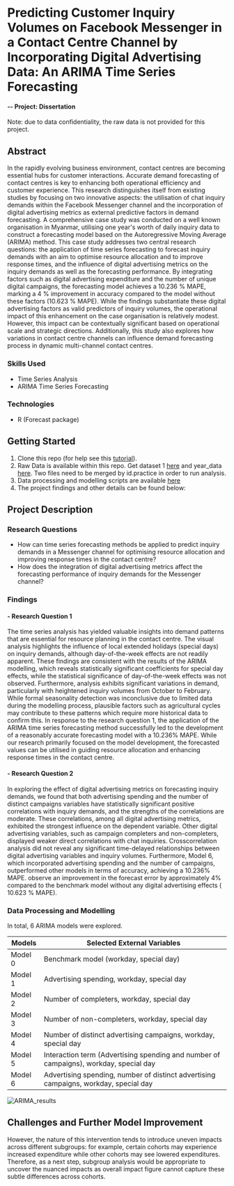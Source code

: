 # Predicting Customer Inquiry Volumes on Facebook Messenger in a Contact Centre Channel by Incorporating Digital Advertising Data: An ARIMA Time Series Forecasting

#### -- Project: Dissertation 
Note: due to data confidentiality, the raw data is not provided for this project.

## Abstract
In the rapidly evolving business environment, contact centres are becoming essential hubs for customer interactions. Accurate demand forecasting of contact centres is key to enhancing both operational efficiency and customer experience. This research distinguishes itself from existing studies by focusing on two innovative aspects: the utilisation of chat inquiry demands within the Facebook Messenger channel and the incorporation of digital advertising metrics as external predictive factors in demand forecasting. A comprehensive case study was conducted on a well known organisation in Myanmar, utilising one year's worth of daily inquiry data to construct a forecasting model based on the Autoregressive Moving Average (ARIMA) method. This case study addresses two central research questions: the application of time series forecasting to forecast inquiry demands with an aim to optimise resource allocation and to improve response times, and the influence of digital advertising metrics on the inquiry demands as well as the forecasting performance. By integrating factors such as digital advertising expenditure and the number of unique digital campaigns, the forecasting model achieves a 10.236 % MAPE, marking a 4 % improvement in accuracy compared to the model without these factors (10.623 % MAPE). While the findings substantiate these digital advertising factors as valid predictors of inquiry volumes, the operational impact of this enhancement on the case organisation is relatively modest. However, this impact can be contextually significant based on operational scale and strategic directions. Additionally, this study also explores how variations in contact centre channels can influence demand forecasting process in dynamic multi-channel contact centres.

### Skills Used
* Time Series Analysis
* ARIMA Time Series Forecasting

### Technologies
* R (Forecast package)

## Getting Started

1. Clone this repo (for help see this [tutorial](https://help.github.com/articles/cloning-a-repository/)).
2. Raw Data is available within this repo. Get dataset 1 [here](https://github.com/khinydnlin/portfolio/blob/main/Impact%20Analysis_ACIC%20challenge/acic_data.csv) and year_data [here](https://github.com/khinydnlin/portfolio/blob/main/Impact%20Analysis_ACIC%20challenge/acic_year.csv). Two files need to be merged by id.practice in order to run analysis.
3. Data processing and modelling scripts are available [here](https://github.com/khinydnlin/portfolio/blob/main/Impact%20Analysis_ACIC%20challenge/DiD_analysis_scripts.R)
4. The project findings and other details can be found below:

## Project Description

### Research Questions
- How can time series forecasting methods be applied to predict inquiry demands in a Messenger channel for optimising resource allocation and improving response times in the contact centre? 
- How does the integration of digital advertising metrics affect the forecasting performance of inquiry demands for the Messenger channel? 

### Findings

#### - Research Question 1
The time series analysis has yielded valuable insights into demand patterns that are essential for resource planning in the contact centre. The visual analysis highlights the influence of local extended holidays (special days) on inquiry demands, although day-of-the-week effects are not readily apparent. These findings are consistent with the results of the ARIMA modelling, which reveals statistically significant coefficients for special day effects, while the statistical significance of day-of-the-week effects was not observed. Furthermore, analysis exhibits significant variations in demand, particularly with heightened inquiry volumes from October to February. While formal seasonality detection was inconclusive due to limited data during the modelling process, plausible factors such as agricultural cycles may contribute to these patterns which require more historical 
data to confirm this. In response to the research question 1, the application of the ARIMA time series forecasting method successfully led to the development of a reasonably accurate forecasting model with a 10.236% MAPE. While our research primarily focused on the model development, the forecasted values can be utilised in guiding resource allocation and enhancing response times in the contact centre.

#### - Research Question 2 
In exploring the effect of digital advertising metrics on forecasting inquiry demands, we found that both advertising spending and the number of distinct campaigns variables have statistically significant positive correlations with inquiry demands, and the strengths of the correlations are moderate. These correlations, among all digital advertising metrics, exhibited the strongest influence on the dependent variable. Other digital advertising variables, such as campaign completers and non-completers, displayed weaker direct correlations with chat inquiries. Crosscorrelation analysis did not reveal any significant time-delayed relationships between digital advertising variables and inquiry volumes. Furthermore, Model 6, which incorporated advertising spending and the number of campaigns, outperformed other models in terms of accuracy, achieving a 10.236% MAPE. observe an improvement in the forecast error by approximately 4% compared to the benchmark model without any digital advertising effects ( 10.623 % MAPE).

### Data Processing and Modelling

In total, 6 ARIMA models were explored.

| Models  | Selected External Variables                                                             |    
|---------|-----------------------------------------------------------------------------------------|
| Model 0 | Benchmark model (workday, special day)                                                  |
| Model 1 | Advertising spending, workday, special day                                              |
| Model 2 | Number of completers, workday, special day                                              |
| Model 3 | Number of non-completers, workday, special day                                          |
| Model 4 | Number of distinct advertising campaigns, workday, special day                          |
| Model 5 | Interaction term (Advertising spending  and number of campaigns),  workday, special day | 
| Model 6 | Advertising spending, number of distinct advertising campaigns, workday, special day    |

![ARIMA_results](https://github.com/khinydnlin/portfolio/assets/145341635/09d231af-dd0f-461a-94dd-ebf2ff2d382c)


## Challenges and Further Model Improvement

However, the nature of this intervention tends to introduce uneven impacts across different subgroups: for example, certain cohorts may experience increased expenditure while other cohorts may see lowered expenditures. Therefore, as a next step, subgroup analysis would be appropriate to uncover the nuanced impacts as overall impact figure cannot capture these subtle differences across cohorts.



